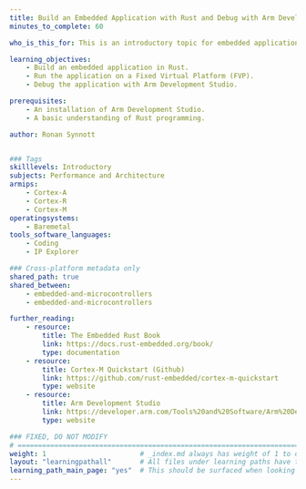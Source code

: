 ```yaml
---
title: Build an Embedded Application with Rust and Debug with Arm Development Studio
minutes_to_complete: 60

who_is_this_for: This is an introductory topic for embedded application developers to get started with Rust.

learning_objectives: 
    - Build an embedded application in Rust.
    - Run the application on a Fixed Virtual Platform (FVP).
    - Debug the application with Arm Development Studio.

prerequisites:
    - An installation of Arm Development Studio.
    - A basic understanding of Rust programming.

author: Ronan Synnott


### Tags
skilllevels: Introductory
subjects: Performance and Architecture
armips:
    - Cortex-A
    - Cortex-R
    - Cortex-M
operatingsystems:
    - Baremetal
tools_software_languages:
    - Coding
    - IP Explorer

### Cross-platform metadata only
shared_path: true
shared_between:
    - embedded-and-microcontrollers
    - embedded-and-microcontrollers

further_reading:
    - resource:
        title: The Embedded Rust Book
        link: https://docs.rust-embedded.org/book/
        type: documentation
    - resource:
        title: Cortex-M Quickstart (Github)
        link: https://github.com/rust-embedded/cortex-m-quickstart
        type: website
    - resource:
        title: Arm Development Studio
        link: https://developer.arm.com/Tools%20and%20Software/Arm%20Development%20Studio
        type: website

### FIXED, DO NOT MODIFY
# ================================================================================
weight: 1                       # _index.md always has weight of 1 to order correctly
layout: "learningpathall"       # All files under learning paths have this same wrapper
learning_path_main_page: "yes"  # This should be surfaced when looking for related content. Only set for _index.md of learning path content.
---
```


